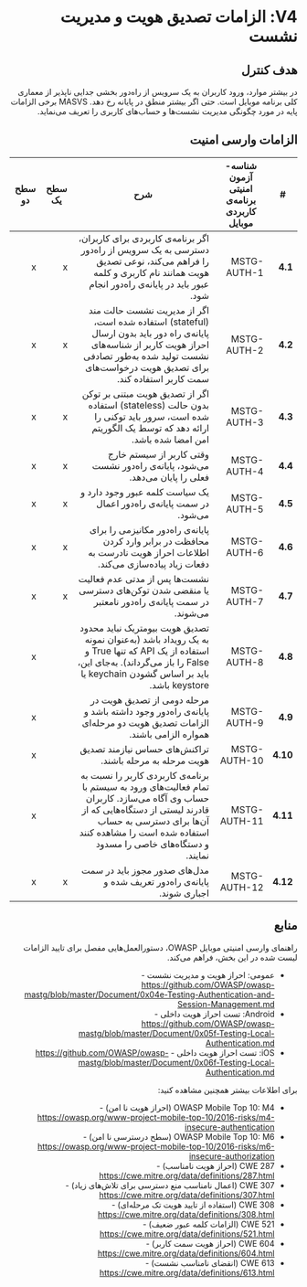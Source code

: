 <div dir="rtl" markdown="1">

# V4: الزامات تصدیق هویت و مدیریت نشست

## هدف کنترل

در بیشتر موارد، ورود کاربران به یک سرویس از راه‌دور بخشی جدایی ناپذیر از معماری کلی برنامه موبایل است. حتی اگر بیشتر منطق در پایانه رخ دهد. MASVS برخی الزامات پایه در مورد چگونگی مدیریت نشست‌ها و حساب‌های کاربری را تعریف می‌نماید.

## الزامات وارسی امنیت

| # | شناسه-آزمون امنیتی برنامه‌ی کاربردی موبایل | شرح | سطح یک | سطح دو |
| -- | ---------- | ---------------------- | - | - |
| **4.1** | MSTG-AUTH-1 | اگر برنامه‌ی کاربردی برای کاربران، دسترسی به یک سرویس از راه‌دور را فراهم می‌کند، نوعی تصدیق هویت همانند نام کاربری و کلمه عبور باید در پایانه‌ی راه‌دور انجام شود. | x | x |
| **4.2** | MSTG-AUTH-2 | اگر از مدیریت نشست حالت ‌مند (stateful) استفاده شده است، پایانه‌ی راه دور باید بدون ارسال احراز هویت کاربر از شناسه‌های نشست تولید شده به‌طور تصادفی برای تصدیق هویت درخواست‌های سمت کاربر استفاده کند. | x | x |
| **4.3** | MSTG-AUTH-3 | اگر از تصدیق هویت مبتنی بر توکن بدون حالت (stateless) استفاده شده است، سرور باید توکنی را ارائه دهد که توسط یک الگوریتم امن امضا شده باشد. | x | x |
| **4.4** | MSTG-AUTH-4 | وقتی کاربر از سیستم خارج می‌شود، پایانه‌ی راه‌دور نشست فعلی را پایان می‌دهد. | x | x |
| **4.5** | MSTG-AUTH-5 | یک سیاست کلمه عبور وجود دارد و در سمت پایانه‌ی راه‌دور اعمال می‌شود. | x | x |
| **4.6** | MSTG-AUTH-6 | پایانه‌ی راه‌دور مکانیزمی را برای محافظت در برابر وارد کردن اطلاعات احراز هویت نادرست به دفعات زیاد پیاده‌سازی می‌کند. | x | x |
| **4.7** | MSTG-AUTH-7 | نشست‌ها پس از مدتی عدم فعالیت یا منقضی شدن توکن‌های دسترسی در سمت پایانه‌ی راه‌دور نامعتبر می‌شوند. | x | x |
| **4.8** | MSTG-AUTH-8 | تصدیق هویت بیومتریک نباید محدود به یک رویداد باشد (به‌عنوان نمونه استفاده از یک API که تنها True و False را باز می‌گرداند). به‌جای این، باید بر اساس گشودن keychain یا keystore باشد. | | x |
| **4.9** | MSTG-AUTH-9 | مرحله دومی از تصدیق هویت در پایانه‌ی راه‌دور وجود داشته باشد و الزامات تصدیق هویت دو مرحله‌ای همواره الزامی باشند.  | | x |
| **4.10** | MSTG-AUTH-10 | تراکنش‌های حساس نیازمند تصدیق هویت مرحله به مرحله باشند. | | x |
| **4.11** | MSTG-AUTH-11 | برنامه‌ی کاربردی کاربر را نسبت به تمام فعالیت‌های ورود به سیستم با حساب وی آگاه می‌سازد. کاربران قادرند لیستی از دستگاه‌هایی که از آن‌ها برای دسترسی به حساب استفاده شده است را مشاهده کنند و دستگاه‌های خاصی را مسدود نمایند. | | x |
| **4.12** | MSTG-AUTH-12 | مدل‌های صدور مجوز باید در سمت پایانه‌ی راه‌دور تعریف شده و اجباری شوند. | x | x |

## منابع

راهنمای وارسی امنیتی موبایل OWASP، دستورالعمل‌هایی مفصل برای تایید الزامات لیست شده در این بخش، فراهم می‌کند.

- عمومی: احراز هویت و مدیریت نشست - <https://github.com/OWASP/owasp-mastg/blob/master/Document/0x04e-Testing-Authentication-and-Session-Management.md>
- Android: تست احراز هویت داخلی - <https://github.com/OWASP/owasp-mastg/blob/master/Document/0x05f-Testing-Local-Authentication.md>
- iOS: تست احراز هویت داخلی - <https://github.com/OWASP/owasp-mastg/blob/master/Document/0x06f-Testing-Local-Authentication.md>

برای اطلاعات بیشتر همچنین مشاهده کنید:

- OWASP Mobile Top 10: M4 (احراز هویت نا امن) - <https://owasp.org/www-project-mobile-top-10/2016-risks/m4-insecure-authentication>
- OWASP Mobile Top 10: M6 (سطح درسترسی نا امن) - <https://owasp.org/www-project-mobile-top-10/2016-risks/m6-insecure-authorization>
- CWE 287 (احراز هویت نامناسب) - <https://cwe.mitre.org/data/definitions/287.html>
- CWE 307 (اعمال نامناسب منع دسترسی برای تلاش‌های زیاد) - <https://cwe.mitre.org/data/definitions/307.html>
- CWE 308 (استفاده از تایید هویت تک مرحله‌ای) - <https://cwe.mitre.org/data/definitions/308.html>
- CWE 521 (الزامات کلمه عبور ضعیف) - <https://cwe.mitre.org/data/definitions/521.html>
- CWE 604 (احراز هویت سمت کاربر) - <https://cwe.mitre.org/data/definitions/604.html>
- CWE 613 (انقضای نامناسب نشست) - <https://cwe.mitre.org/data/definitions/613.html>

</div>

